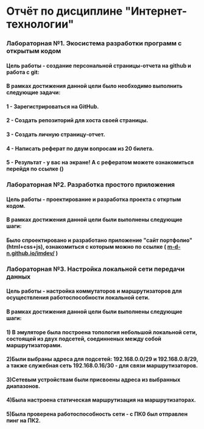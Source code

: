 # Отчёт по дисциплине  "Интернет-технологии"
### Лабораторная №1. Экосистема разработки программ с открытым кодом
#### Цель работы - создание персональной страницы-отчета на github и работа с git:
#### В рамках достижения данной цели было необходимо выполнить следующие задачи:
#### 1 - Зарегистрироваться на GitHub.
#### 2 - Создать репозиторий для хоста своей страницы.
#### 3 - Создать личную страницу-отчет.
#### 4 - Написать реферат по двум вопросам из 20 билета.
#### 5 - Результат - у вас на экране! А c рефератом можете ознакомиться перейдя по ссылке ()

### Лабораторная №2. Разработка простого приложения
#### Цель работы - проектирование и разработка проекта с откртым кодом.
#### В рамках достижения данной цели были выполнены следующие шаги:
#### Было спроектировано и разработано приложение "сайт портфолио" (html+css+js),  ознакомиться с которым можно по ссылке ( [m-d-n.github.io/imdev/](https://m-d-n.github.io/imdev/) )
### Лабораторная №3. Настройка локальной сети передачи данных
#### Цель работы - настройка коммутаторов и маршрутизаторов для осуществления работоспособности локальной сети.
#### В рамках достижения данной цели были выполнены следующие шаги:
#### 1) В эмуляторе была построена топология небольшой локальной сети, состоящей из двух подсетей, соединненых между собой маршрутизаторами.
#### 2)Были выбраны адреса для подсетей: 192.168.0.0/29 и 192.168.0.8/29, а также служебная сеть 192.168.0.16/30 - для связи маршрутизаторов.
#### 3)Сетевым устройствам были присвоены адреса из выбранных диапазонов.
#### 4)Была настроена статическая маршрутизация на маршрутизаторах.
#### 5)Была проверена работоспособность сети - с ПК0 был отправлен пинг на ПК2.
